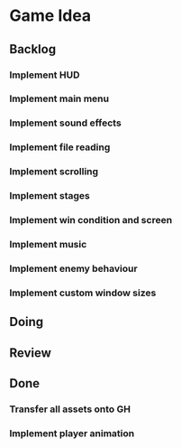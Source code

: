 # Game Idea

## Backlog

### Implement HUD
### Implement main menu
### Implement sound effects
### Implement file reading
### Implement scrolling
### Implement stages
### Implement win condition and screen
### Implement music
### Implement enemy behaviour
### Implement custom window sizes

## Doing

## Review

## Done
### Transfer all assets onto GH
### Implement player animation

